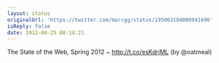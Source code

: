```yaml
---
layout: status
originalUrl: 'https://twitter.com/marcgg/status/195063184086941696'
isReply: false
date: 2012-04-25 08:14:21
---
```


The State of the Web, Spring 2012 ~ http://t.co/esKdrjML (by @oatmeal)
